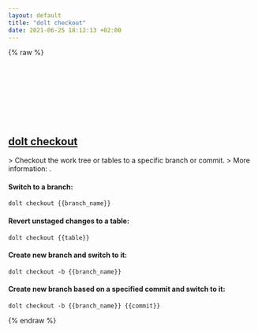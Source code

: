 ```yaml
---
layout: default
title: "dolt checkout"
date: 2021-06-25 18:12:13 +02:00
---
```

{% raw %}
<h2 id="dolt-checkout">
  <a href="/en/common/dolt-checkout.html">dolt checkout</a> <a href="#dolt-checkout"><svg class="icon">
    <use href="/assets/images/unicode_sprite.svg#link" />
  </svg></a>
</h2>
> Checkout the work tree or tables to a specific branch or commit.
> More information: <https://github.com/dolthub/dolt>.

#### Switch to a branch:
```shell
dolt checkout {{branch_name}}
```
#### Revert unstaged changes to a table:
```shell
dolt checkout {{table}}
```
#### Create new branch and switch to it:
```shell
dolt checkout -b {{branch_name}}
```
#### Create new branch based on a specified commit and switch to it:
```shell
dolt checkout -b {{branch_name}} {{commit}}
```
{% endraw %}